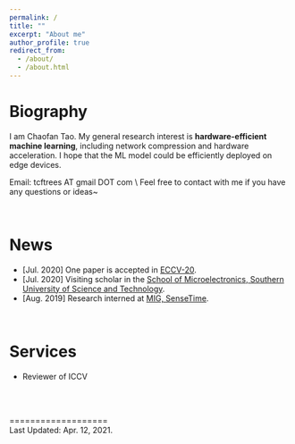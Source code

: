 ```yaml
---
permalink: /
title: ""
excerpt: "About me"
author_profile: true
redirect_from: 
  - /about/
  - /about.html
---
```


<!-- <img src="../images/cftao.jpg" width="300" height="200"/> -->


# Biography
I am Chaofan Tao. My general research interest is __hardware-efficient machine learning__, including network compression and hardware acceleration. I hope that the ML model could be efficiently deployed on edge devices.


Email: tcftrees AT gmail DOT com \\
Feel free to contact with me if you have any questions or ideas~
&nbsp;&nbsp;&nbsp;&nbsp;

<!-- [Univerisity of Hong Kong (HKU)](https://www.hku.hk/), supervised by [Prof. Ngai Wong](https://www.eee.hku.hk/~nwong/) and [Prof. Ping Luo](http://luoping.me/). 
I received my B.S. in the [Yingcai Honors College](http://www.yingcai.uestc.edu.cn/), [University of Electronic Science and Technology of China (UESTC)](https://www.uestc.edu.cn/). I worked closely with [Prof. Lixin Duan](http://lxduan.info/) at that time. -->

<br>



# News
* [Jul. 2020] One paper is accepted in [ECCV-20](https://eccv2020.eu/).
* [Jul. 2020] Visiting scholar in the [School of Microelectronics, Southern University of Science and Technology](https://sme.sustech.edu.cn/).
* [Aug. 2019] Research interned at [MIG, SenseTime](https://www.sensetime.com/en/).
<!-- * [Apr. 2019] Member of study-abroad elite camp jointly organized by [UESTC](https://www.uestc.edu.cn/) and [New Oriental](http://www.neworiental.org/english/) (20 people in 5000). -->

 
 
<br>


# Services
* Reviewer of ICCV
 
<br>
<!-- # Services
  Teaching Assistant on ENGG1330 Computer programming I 
<br>  -->

<!-- 

<!-- # Skills
Programming: C++/C, Python  <br>
Languages: Chinese (native); English (fluent), IELTS: 7.5, GRE: 321+3   <br> -->

<br>

<!-- # Hobbies
- Basketball [Dunk when in youth]()
- Photographing
- Hiking -->


===================  
Last Updated: Apr. 12, 2021. 

<br>
<br>
<br>
